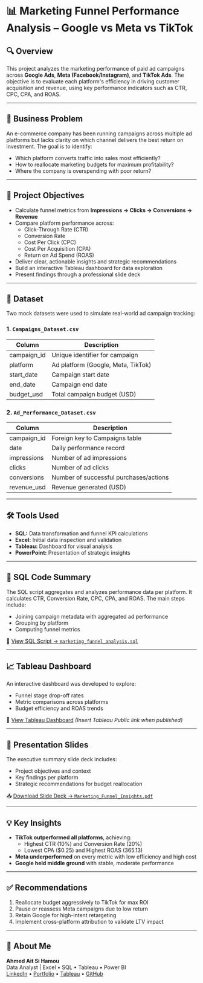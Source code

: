 # 📊 Marketing Funnel Performance Analysis – Google vs Meta vs TikTok

## 🔍 Overview

This project analyzes the marketing performance of paid ad campaigns across **Google Ads**, **Meta (Facebook/Instagram)**, and **TikTok Ads**. The objective is to evaluate each platform's efficiency in driving customer acquisition and revenue, using key performance indicators such as CTR, CPC, CPA, and ROAS.

---

## 🧠 Business Problem

An e-commerce company has been running campaigns across multiple ad platforms but lacks clarity on which channel delivers the best return on investment. The goal is to identify:
- Which platform converts traffic into sales most efficiently?
- How to reallocate marketing budgets for maximum profitability?
- Where the company is overspending with poor return?

---

## 🎯 Project Objectives

- Calculate funnel metrics from **Impressions → Clicks → Conversions → Revenue**
- Compare platform performance across:
  - Click-Through Rate (CTR)
  - Conversion Rate
  - Cost Per Click (CPC)
  - Cost Per Acquisition (CPA)
  - Return on Ad Spend (ROAS)
- Deliver clear, actionable insights and strategic recommendations
- Build an interactive Tableau dashboard for data exploration
- Present findings through a professional slide deck

---

## 📁 Dataset

Two mock datasets were used to simulate real-world ad campaign tracking:

### 1. `Campaigns_Dataset.csv`
| Column         | Description                      |
|----------------|----------------------------------|
| campaign_id    | Unique identifier for campaign   |
| platform       | Ad platform (Google, Meta, TikTok) |
| start_date     | Campaign start date              |
| end_date       | Campaign end date                |
| budget_usd     | Total campaign budget (USD)      |

### 2. `Ad_Performance_Dataset.csv`
| Column         | Description                           |
|----------------|---------------------------------------|
| campaign_id    | Foreign key to Campaigns table        |
| date           | Daily performance record              |
| impressions    | Number of ad impressions              |
| clicks         | Number of ad clicks                   |
| conversions    | Number of successful purchases/actions|
| revenue_usd    | Revenue generated (USD)               |

---

## 🛠️ Tools Used

- **SQL:** Data transformation and funnel KPI calculations  
- **Excel:** Initial data inspection and validation  
- **Tableau:** Dashboard for visual analysis  
- **PowerPoint:** Presentation of strategic insights  

---

## 🧾 SQL Code Summary

The SQL script aggregates and analyzes performance data per platform. It calculates CTR, Conversion Rate, CPC, CPA, and ROAS. The main steps include:

- Joining campaign metadata with aggregated ad performance
- Grouping by platform
- Computing funnel metrics

📄 [View SQL Script → `marketing_funnel_analysis.sql`](./marketing_funnel_analysis.sql)

---

## 📈 Tableau Dashboard

An interactive dashboard was developed to explore:
- Funnel stage drop-off rates
- Metric comparisons across platforms
- Budget efficiency and ROAS trends

🔗 [View Tableau Dashboard](#) *(Insert Tableau Public link when published)*

---

## 📄 Presentation Slides

The executive summary slide deck includes:
- Project objectives and context
- Key findings per platform
- Strategic recommendations for budget reallocation

📥 [Download Slide Deck → `Marketing_Funnel_Insights.pdf`](#)

---

## 💡 Key Insights

- **TikTok outperformed all platforms**, achieving:
  - Highest CTR (10%) and Conversion Rate (20%)
  - Lowest CPA ($0.25) and Highest ROAS (365.13)
- **Meta underperformed** on every metric with low efficiency and high cost
- **Google held middle ground** with stable, moderate performance

---

## ✅ Recommendations

1. Reallocate budget aggressively to TikTok for max ROI  
2. Pause or reassess Meta campaigns due to low return  
3. Retain Google for high-intent retargeting  
4. Implement cross-platform attribution to validate LTV impact  

---

## 🙋 About Me

**Ahmed Ait Si Hamou**  
Data Analyst | Excel • SQL • Tableau • Power BI  
[LinkedIn](https://www.linkedin.com/in/ahmedaitsihamou/) • [Portfolio](#) • [Tableau](https://public.tableau.com/app/profile/ahmed.aitsihamou/vizzes) • [GitHub](https://github.com/Ahmed-Aitsihamou)
